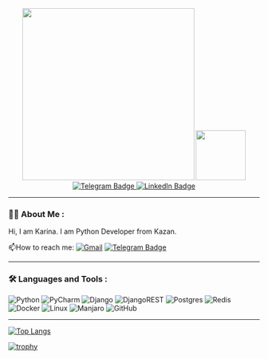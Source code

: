 <div id="header" align="center">
  <img src="https://media.giphy.com/media/v1.Y2lkPTc5MGI3NjExNTg0Z3psbGw5dm4yMmg4YWJrc2prbTJ5c2c5MjNtZHk5Ymd5b3ZtdSZlcD12MV9pbnRlcm5hbF9naWZfYnlfaWQmY3Q9Zw/RbDKaczqWovIugyJmW/giphy.gif" width="345"/>
  <img src="https://media.giphy.com/media/v1.Y2lkPTc5MGI3NjExNW1sM2FkZHQ1M2kzNXk3Y3J1aWp6d2cxMWx1bGtueTl6b3VucGlnOSZlcD12MV9pbnRlcm5hbF9naWZfYnlfaWQmY3Q9Zw/11ZSwQNWba4YF2/giphy.gif" width="100"/>
</div>

<div id="badges" align="center">
  <a href="https://t.me/tro_ojan">
    <img src="https://img.shields.io/badge/Telegram-blue?style=for-the-badge&logo=telegram&logoColor=white" alt="Telegram Badge"/>
  </a>
  <a href="your-linkedin-URL">
    <img src="https://img.shields.io/badge/LinkedIn-blue?style=for-the-badge&logo=linkedin&logoColor=white" alt="LinkedIn Badge"/>
  </a>
</div>
<div id="badges" align="center">
  <img src="https://komarev.com/ghpvc/?username=Karina-I-F&style=flat-square&color=blue" alt=""/>
</div>

---

### :woman_technologist: About Me :

Hi, I am Karina. I am Python Developer from Kazan.

:mailbox:How to reach me: [![Gmail](https://img.shields.io/badge/-ishmukhametova.k.f@gmail.com-D14836?style=flat-square&logo=gmail&logoColor=white)](mailto:ishmukhametova.k.f@gmail.com) [![Telegram Badge](https://img.shields.io/badge/Telegram-blue?style=flat-square&logo=Telegram&logoColor=white)](https://t.me/tro_ojan)

---

### :hammer_and_wrench: Languages and Tools :
![Python](https://img.shields.io/badge/python-3670A0?style=for-the-badge&logo=python&logoColor=ffdd54)
![PyCharm](https://img.shields.io/badge/pycharm-143?style=for-the-badge&logo=pycharm&logoColor=black&color=black&labelColor=green)
![Django](https://img.shields.io/badge/django-%23092E20.svg?style=for-the-badge&logo=django&logoColor=white)
![DjangoREST](https://img.shields.io/badge/DJANGO-REST-ff1709?style=for-the-badge&logo=django&logoColor=white&color=ff1709&labelColor=gray)
![Postgres](https://img.shields.io/badge/postgres-%23316192.svg?style=for-the-badge&logo=postgresql&logoColor=white)
![Redis](https://img.shields.io/badge/redis-%23DD0031.svg?style=for-the-badge&logo=redis&logoColor=white)
![Docker](https://img.shields.io/badge/Docker-316192?style=for-the-badge&logo=docker&logoColor=white)
![Linux](https://img.shields.io/badge/Linux-FCC624?style=for-the-badge&logo=linux&logoColor=black)
![Manjaro](https://img.shields.io/badge/Manjaro-35BF5C?style=for-the-badge&logo=Manjaro&logoColor=white)
![GitHub](https://img.shields.io/badge/github-%23121011.svg?style=for-the-badge&logo=github&logoColor=white)

---

[![Top Langs](https://github-readme-stats.vercel.app/api/top-langs/?username=Karina-I-F&layout=compact&theme=vision-friendly-dark)](https://github.com/anuraghazra/github-readme-stats)

[![trophy](https://github-profile-trophy.vercel.app/?username=Karina-I-F)](https://github.com/ryo-ma/github-profile-trophy)
